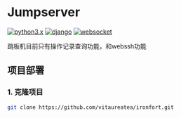 # Jumpserver
[![python3.x](https://img.shields.io/badge/python-3.4.8-blue.svg)](https://www.python.org/)
[![django](https://img.shields.io/badge/django-2.0.8-blue.svg)](https://www.djangoproject.com/)
[![websocket](https://img.shields.io/badge/websocket-green.svg)](https://github.com/search?q=websocket)


跳板机目前只有操作记录查询功能，和webssh功能

## 项目部署
### 1. 克隆项目
``` bash
git clone https://github.com/vitaureatea/ironfort.git
```

